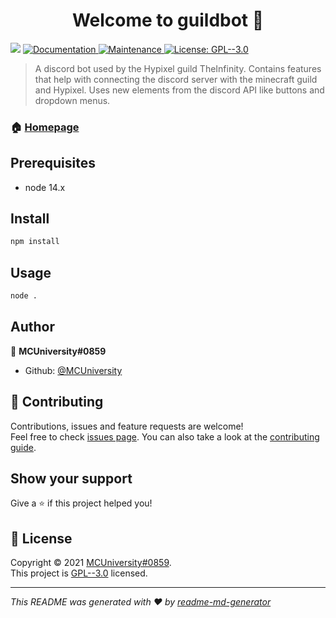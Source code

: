 <h1 align="center">Welcome to guildbot 👋</h1>
<p>
  <img src="https://img.shields.io/badge/node-14.x-blue.svg" />
  <a href="https://github.com/MCUniversity/guildbot/wiki" target="_blank">
    <img alt="Documentation" src="https://img.shields.io/badge/documentation-yes-brightgreen.svg" />
  </a>
  <a href="https://github.com/MCUniversity/guildbot/graphs/commit-activity" target="_blank">
    <img alt="Maintenance" src="https://img.shields.io/badge/Maintained%3F-yes-green.svg" />
  </a>
  <a href="https://github.com/MCUniversity/guildbot/blob/master/LICENSE" target="_blank">
    <img alt="License: GPL--3.0" src="https://img.shields.io/github/license/MCUniversity/guildbot" />
  </a>
</p>

> A discord bot used by the Hypixel guild TheInfinity. Contains features that help with connecting the discord server with the minecraft guild and Hypixel. Uses new elements from the discord API like buttons and dropdown menus.

### 🏠 [Homepage](https://github.com/MCUniversity/guildbot)

## Prerequisites

- node 14.x

## Install

```sh
npm install
```

## Usage

```sh
node .
```

## Author

👤 **MCUniversity#0859**

* Github: [@MCUniversity](https://github.com/MCUniversity)

## 🤝 Contributing

Contributions, issues and feature requests are welcome!<br />Feel free to check [issues page](https://github.com/MCUniversity/guildbot/issues). You can also take a look at the [contributing guide](https://github.com/MCUniversity/guildbot/blob/master/CONTRIBUTING.md).

## Show your support

Give a ⭐️ if this project helped you!

## 📝 License

Copyright © 2021 [MCUniversity#0859](https://github.com/MCUniversity).<br />
This project is [GPL--3.0](https://github.com/MCUniversity/guildbot/blob/master/LICENSE) licensed.

***
_This README was generated with ❤️ by [readme-md-generator](https://github.com/kefranabg/readme-md-generator)_